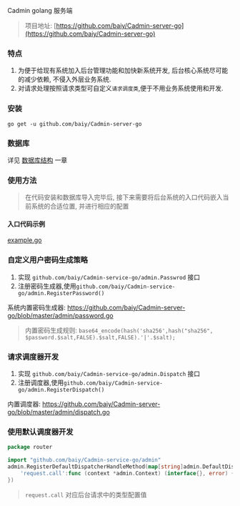 Cadmin golang 服务端 

> 项目地址: [https://github.com/baiy/Cadmin-server-go](https://github.com/baiy/Cadmin-server-go)

### 特点

1. 为便于给现有系统加入后台管理功能和加快新系统开发, 后台核心系统尽可能的减少依赖, 不侵入外层业务系统.
2. 对请求处理按照请求类型可自定义`请求调度类`,便于不用业务系统使用和开发. 

### 安装
```
go get -u github.com/baiy/Cadmin-server-go
```

### 数据库

详见 [数据库结构](server/db.md) 一章

### 使用方法
> 在代码安装和数据库导入完毕后, 接下来需要将后台系统的入口代码嵌入当前系统的合适位置, 并进行相应的配置

#### 入口代码示例
[example.go](https://raw.githubusercontent.com/baiy/Cadmin-server-go/master/example.go ':include :type=go')

### 自定义用户密码生成策略

1. 实现 `github.com/baiy/Cadmin-service-go/admin.Passwrod` 接口
2. 注册密码生成器,使用`github.com/baiy/Cadmin-service-go/admin.RegisterPassword()`

系统内置密码生成器: <https://github.com/baiy/Cadmin-server-go/blob/master/admin/password.go>

> 内置密码生成规则: `base64_encode(hash('sha256',hash("sha256", $password.$salt,FALSE).$salt,FALSE).'|'.$salt);`

### 请求调度器开发

1. 实现 `github.com/baiy/Cadmin-service-go/admin.Dispatch` 接口
2. 注册调度器,使用`github.com/baiy/Cadmin-service-go/admin.RegisterDispatch()`

内置调度器: <https://github.com/baiy/Cadmin-server-go/blob/master/admin/dispatch.go>

### 使用默认调度器开发

```go
package router

import "github.com/baiy/Cadmin-service-go/admin"
admin.RegisterDefaultDispatcherHandleMethod(map[string]admin.DefaultDispatcherHandleMethod{
    'request.call':func (context *admin.Context) (interface{}, error) {return nil,nil}
})
```

> `request.call` 对应后台请求中的类型配置值